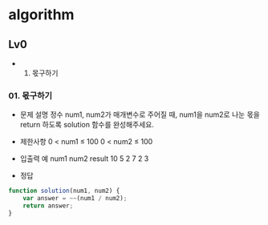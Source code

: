 # algorithm

## Lv0
- 01. 몫구하기

### 01. 몫구하기
- 문제 설명
 정수 num1, num2가 매개변수로 주어질 때, num1을 num2로 나눈 몫을 return 하도록 solution 함수를 완성해주세요.

- 제한사항
0 < num1 ≤ 100
0 < num2 ≤ 100

- 입출력 예
num1	   num2	  result
10	    5	    2
7	    2       3

- 정답
```javascript
function solution(num1, num2) {
    var answer = ~~(num1 / num2);
    return answer;
}